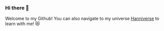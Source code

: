 ### Hi there 👋

Welcome to my Github! You can also navigate to my universe [Hanniverse](https://hannahfromaland.github.io/) to learn with me! 😻

<!--
**HannahFromAland/HannahFromAland** is a ✨ _special_ ✨ repository because its `README.md` (this file) appears on your GitHub profile.

Here are some ideas to get you started:

- 🔭 I’m currently working on ...
- 🌱 I’m currently learning ...
- 👯 I’m looking to collaborate on ...
- 🤔 I’m looking for help with ...
- 💬 Ask me about ...
- 📫 How to reach me: ...
- 😄 Pronouns: ...
- ⚡ Fun fact: ...
-->

